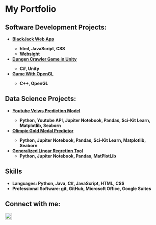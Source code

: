 <h1>My Portfolio 

<h2> Software Development Projects:</h2>

  - <b>[BlackJack Web App](https://github.com/Nick-Petruccelli/Web-App-BlackJack)
    - html, JavaScript, CSS
    - [Websight](https://nick-petruccelli.github.io/Web-App-BlackJack/)
  - <b>[Dungen Crawler Game in Unity](https://github.com/DungeonCrawlerProject/cs-app-dungeon-crawler/tree/main)
    - C#, Unity
  - <B>[Game With OpenGL](https://github.com/Nick-Petruccelli/cpp-platformer)
    - C++, OpenGL

<h2> Data Science Projects:</h2>

- <b>[Youtube Veiws Prediction Model](https://github.com/Nick-Petruccelli/YT-Views-Prediction_Model)
  - Python, Youtube API, Jupiter Notebook, Pandas, Sci-Kit Learn, Matplotlib, Seaborn
- <b>[Olimpic Gold Medal Predictor](https://github.com/Nick-Petruccelli/Olimpic-Medal-Predicter)
  - Python, Jupiter Notebook, Pandas, Sci-Kit Learn, Matplotlib, Seaborn
- <b>[Generalized Linear Regretion Tool](https://github.com/Nick-Petruccelli/Generalized-Linear-Regretion-Tool)</b>
  - Python, Jupiter Notebook, Pandas, MatPlotLib
  
<h2>Skills</h2>

  - Languages: Python, Java, C#, JavaScript, HTML, CSS
  - Professional Software: git, GitHub, Microsoft Office, Google Suites

<h2> Connect with me:</h2>

[<img align="left" alt="JoshMadakor | LinkedIn" width="22px" src="https://cdn.jsdelivr.net/npm/simple-icons@v3/icons/linkedin.svg" />][linkedin]

[linkedin]: https://www.linkedin.com/in/nick-petruccelli-b8717625a/
